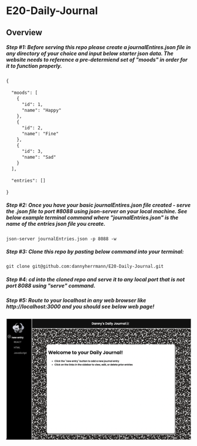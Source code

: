 # E20-Daily-Journal

## Overview

##### Step #1: Before serving this repo please create a journalEntires.json file in any directory of your choice and input below starter json data. The website needs to reference a pre-determiend set of "moods" in order for it to function properly. 

```
{

  "moods": [
    {
      "id": 1,
      "name": "Happy"
    },
    {
      "id": 2,
      "name": "Fine"
    },
    {
      "id": 3,
      "name": "Sad"
    }
  ],

  "entries": []

}
```

##### Step #2: Once you have your basic journalEntires.json file created - serve the .json file to port #8088 using json-server on your local machine. See below example terminal command where "journalEntries.json" is the name of the entries json file you create.
```
json-server journalEntries.json -p 8088 -w
```

##### Step #3: Clone this repo by pasting below command into your terminal: 
```
git clone git@github.com:dannyherrmann/E20-Daily-Journal.git
```
##### Step #4: cd into the cloned repo and serve it to any local port that is not port 8088 using "serve" command. 

##### Step #5: Route to your localhost in any web browser like http://localhost:3000 and you should see below web page!

![alt text](styles/E20-Daily-Journal.JPG)